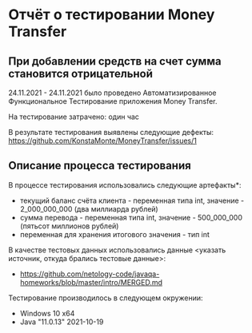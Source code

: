 # Отчёт о тестировании Money Transfer

## При добавлении средств на счет сумма становится отрицательной

24.11.2021 - 24.11.2021 было проведено Автоматизированное Функциональное Тестирование приложения Money Transfer.

На тестирование затрачено: один час

В результате тестирования выявлены следующие дефекты:
https://github.com/KonstaMonte/MoneyTransfer/issues/1

## Описание процесса тестирования

В процессе тестирования использовались следующие артефакты*:
* текущий баланс счёта клиента - переменная типа int, значение - 2_000_000_000 (два миллиарда рублей)
* сумма перевода - переменная типа int, значение - 500_000_000 (пятьсот миллионов рублей)
* переменная для хранения итогового значения - тип int


В качестве тестовых данных использовались данные <указать источник, откуда брались тестовые данные>:
* https://github.com/netology-code/javaqa-homeworks/blob/master/intro/MERGED.md


Тестирование производилось в следующем окружении:
* Windows 10 x64
* Java "11.0.13" 2021-10-19
